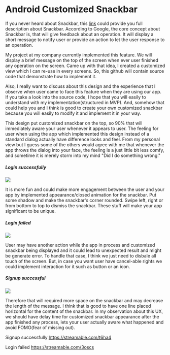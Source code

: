# Android Customized Snackbar

If you never heard about Snackbar, this <a href="goo.gl/QsXJmI">link</a> could provide you full description about Snackbar. According to Google, the core concept about Snackbar is, that will give feedback about an operation. It will display a short message to notify user or provide an action to let the user response to an operation.

My project at my company currently implemented this feature. We will display a brief message on the top of the screen when ever user finished any operation on the screen. Came up with that idea, I created a customized view which I can re-use in every screens. So, this github will contain source code that demonstrate how to implement it.

Also, I really want to discuss about this design and the experience that I observe when user came to face this feature when they are using our app. If you take a look into the source code, I hope that you will easily to understand with my implementation(structured in MVP). And, somehow that could help you and I think is good to create your own customized snackbar because you will easily to modify it and implement it in your way.

This design put customized snackbar on the top, so 90% that will immediately aware your user whenever it appears to user. The feeling for user when using the app which implemented this design instead of a standard dialog actually have difference looks and feel. From my personal view but I guess some of the others would agree with me that whenever the app throws the dialog into your face, the feeling is a just little bit less comfy, and sometime it is merely storm into my mind "Did I do something wrong."

##### Login successfully
![ ](http://i.imgur.com/k9YpOZK.gif)

It is more fun and could make more engagement between the user and your app by implemented appearance/closed animation for the snackbar. Put some shadow and make the snackbar's corner rounded. Swipe left, right or from bottom to top to dismiss the snackbar. These stuff will make your app significant to be unique.

##### Login failed
![ ](http://i.imgur.com/FSPyaqH.gif)

User may have another action while the app in process and customized snackbar being displayed and it could lead to unexpected result and might be generate error. To handle that case, I think we just need to disbale all touch of the screen. But, in case you want user have cancel-able rights we could implement interaction for it such as button or an icon. 

##### Signup successful
![ ](http://i.imgur.com/Gxnr9pX.gif)

Therefore that will required more space on the snackbar and may decrease the length of the message. I think that is good to have one line placed horizontal for the content of the snackbar.  In my observation about this UX, we should have delay time for customized snackbar appearance after the app finished any process, lets your user actually aware what happened and avoid FOMO(fear of missing out).

Signup successfully
https://streamable.com/t6ha4

Login failed
https://streamable.com/3oscs
